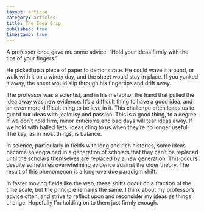```yaml
---
layout: article
category: articles
title: The Idea Grip
published: true
timestamp: true
---
```


A professor once gave me some advice: “Hold your ideas firmly with the tips of your&nbsp;fingers.”

He picked up a piece of paper to demonstrate. He could wave it around, or walk with it on a windy day, and the sheet would stay in place. If you yanked it away, the sheet would slip through his fingertips and drift away.

The professor was a scientist, and in his metaphor the hand that pulled the idea away was new evidence. It’s a difficult thing to have a good idea, and an even more difficult thing to believe in it. This challenge often leads us to guard our ideas with jealousy and passion. This is a good thing, to a degree. If we don’t hold firm, minor criticisms and bad days will tear ideas away. If we hold with balled fists, ideas cling to us when they’re no longer useful. The key, as in most things, is balance.

In science, particularly in fields with long and rich histories, some ideas become so engrained in a generation of scholars that they can’t be replaced until the scholars themselves are replaced by a new generation. This occurs despite sometimes overwhelming evidence against the older theory. The result of this phenomenon is a long-overdue paradigm shift.

In faster moving fields like the web, these shifts occur on a fraction of the time scale, but the principle remains the same. I think about my professor’s advice often, and strive to reflect upon and reconsider my ideas as things change. Hopefully I’m holding on to them just firmly enough.
